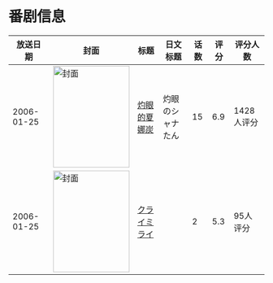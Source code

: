 # 番剧信息

|放送日期|封面|标题|日文标题|话数|评分|评分人数|
|---|---|---|---|---|---|---|
|2006-01-25|<img src="https://lain.bgm.tv/pic/cover/c/7a/0c/5109_PpP9Q.jpg" alt="封面" style="width:150px;height:200px;object-fit:cover;">|[灼眼的夏娜炭](https://bangumi.tv/subject/5109)|灼眼のシャナたん|15|6.9|1428人评分|
|2006-01-25|<img src="https://bangumi.tv/img/no_icon_subject.png" alt="封面" style="width:150px;height:200px;object-fit:cover;">|[クライミライ](https://bangumi.tv/subject/70257)||2|5.3|95人评分|
